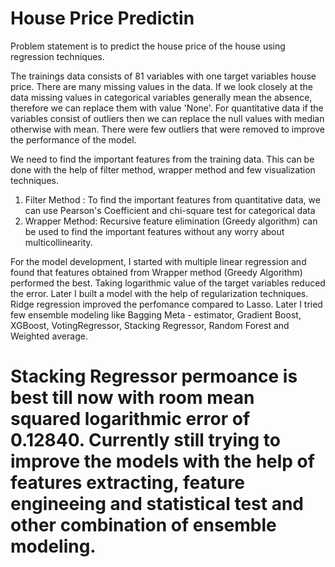 
# House Price Predictin 
Problem statement is to predict the house price of the house using regression techniques. 

The trainings data consists of 81 variables with one target variables house price. There are many missing values in the data. If we look 
closely at the data missing values in categorical variables generally mean the absence, therefore we can replace them with value 'None'.
For quantitative data if the variables consist of outliers then we can replace the null values with median otherwise with mean. There were few outliers that were removed to improve the performance of the model. 

We need to find the important features from the training data. This can be done with the help of filter method, wrapper method and few visualization techniques. 

1. Filter Method : To find the important features from quantitative data, we can use Pearson's Coefficient and chi-square test for 
                  categorical data
2. Wrapper Method:  Recursive feature elimination (Greedy algorithm) can be used to find the important features without any worry about 
                    multicollinearity.
                    
For the model development, I started with multiple linear regression and found that features obtained from Wrapper method (Greedy Algorithm) performed the best. Taking logarithmic value of the target variables reduced the error. 
Later I built a model with the help of regularization techniques. Ridge regression improved the perfomance compared to Lasso. Later I tried few ensemble modeling like Bagging Meta - estimator, Gradient Boost, XGBoost, VotingRegressor, Stacking Regressor, Random Forest and Weighted average. 

# Stacking Regressor permoance is best till now with room mean squared logarithmic error of 0.12840. Currently still trying to improve the models with the help of features extracting, feature engineeing and statistical test and other combination of ensemble modeling. 
    

